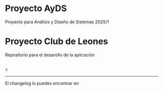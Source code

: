 # Proyecto AyDS
Proyecto para Análisis y Diseño de Sistemas 2025/1

<h1>Proyecto Club de Leones</h1>
<p>Repositorio para el desarollo de la aplicación</p>
<br><<hr>
<p>El changelog lo puedes encontrar en <a href="akaXala.github.io"></a></p>
